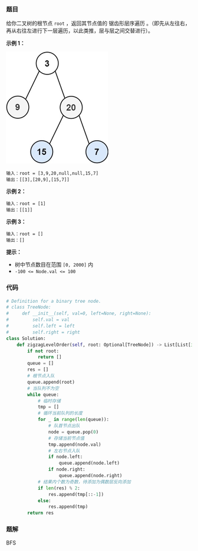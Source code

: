 ### 题目

给你二叉树的根节点 `root` ，返回其节点值的 锯齿形层序遍历 。（即先从左往右，再从右往左进行下一层遍历，以此类推，层与层之间交替进行）。


**示例 1：**

![img](./images/103-1.jpg)

```
输入：root = [3,9,20,null,null,15,7]
输出：[[3],[20,9],[15,7]]
```

**示例 2：**

```
输入：root = [1]
输出：[[1]]
```

**示例 3：**

```
输入：root = []
输出：[]
``` 

**提示：**

- 树中节点数目在范围 `[0, 2000]` 内
- `-100 <= Node.val <= 100`

### 代码

```python
# Definition for a binary tree node.
# class TreeNode:
#     def __init__(self, val=0, left=None, right=None):
#         self.val = val
#         self.left = left
#         self.right = right
class Solution:
    def zigzagLevelOrder(self, root: Optional[TreeNode]) -> List[List[int]]:
        if not root:
            return []
        queue = []
        res = []
        # 根节点入队
        queue.append(root)
        # 当队列不为空
        while queue:
            # 临时存储
            tmp = []
            # 循环当前队列的长度
            for _ in range(len(queue)):
                # 队首节点出队
                node = queue.pop(0)
                # 存储当前节点值
                tmp.append(node.val)
                # 左右节点入队
                if node.left:
                    queue.append(node.left)
                if node.right:
                    queue.append(node.right)
            # 结果内个数为奇数，待添加为偶数层反向添加
            if len(res) % 2:
                res.append(tmp[::-1])
            else:
                res.append(tmp)
        return res
```

### 题解

BFS